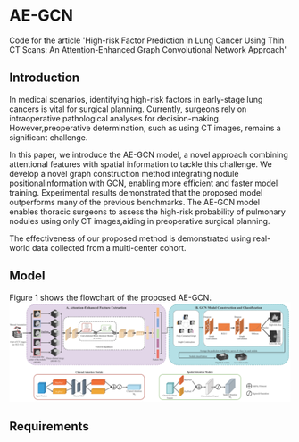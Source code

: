 # AE-GCN
Code for the article 'High-risk Factor Prediction in Lung Cancer Using Thin CT Scans: An Attention-Enhanced Graph Convolutional Network Approach'
## Introduction
In medical scenarios, identifying high-risk factors in early-stage lung cancers is vital for surgical planning. Currently, surgeons rely on intraoperative pathological analyses for decision-making. However,preoperative determination, such as using CT images, remains a significant challenge. 

In this paper, we introduce the AE-GCN model, a novel approach combining attentional features with spatial information to tackle this challenge. We develop a novel graph construction method integrating nodule positionalinformation with GCN, enabling more efficient and faster model training. Experimental results demonstrated that the proposed model outperforms many of the previous benchmarks. The AE-GCN model enables thoracic surgeons to assess the high-risk probability of pulmonary nodules using only CT images,aiding in preoperative surgical planning.

The effectiveness of our proposed method is demonstrated using real-world data collected from a multi-center cohort.
## Model
Figure 1 shows the flowchart of the proposed AE-GCN.
![image](https://github.com/xy015/AE-GCN/blob/main/Model.png?raw=true)

## Requirements


